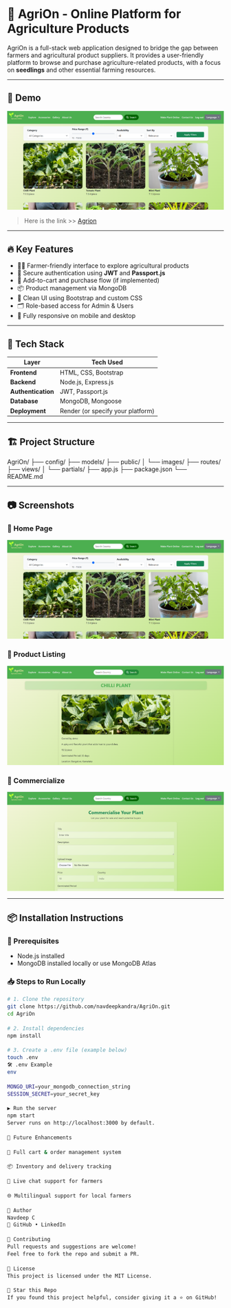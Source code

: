 # 🌾 AgriOn - Online Platform for Agriculture Products

AgriOn is a full-stack web application designed to bridge the gap between farmers and agricultural product suppliers. It provides a user-friendly platform to browse and purchase agriculture-related products, with a focus on **seedlings** and other essential farming resources.

---

## 📸 Demo

![AgriOn Home](public/home.png)
> Here is the link >> [Agrion](https://agrion-agriculture-online.onrender.com/listings)

---

## 🔥 Key Features

- 👩‍🌾 Farmer-friendly interface to explore agricultural products
- 🔐 Secure authentication using **JWT** and **Passport.js**
- 🛒 Add-to-cart and purchase flow (if implemented)
- 📦 Product management via MongoDB
- 🎨 Clean UI using Bootstrap and custom CSS
- 🗂️ Role-based access for Admin & Users
- 📱 Fully responsive on mobile and desktop

---

## 🚀 Tech Stack

| Layer       | Tech Used |
|-------------|-----------|
| **Frontend** | HTML, CSS, Bootstrap |
| **Backend**  | Node.js, Express.js |
| **Authentication** | JWT, Passport.js |
| **Database** | MongoDB, Mongoose |
| **Deployment** | Render (or specify your platform) |

---

## 🏗️ Project Structure

AgriOn/
├── config/
├── models/
├── public/
│ └── images/
├── routes/
├── views/
│ └── partials/
├── app.js
├── package.json
└── README.md

---

## 📷 Screenshots

### 🔹 Home Page
![Home](public/home.png)

### 🔹 Product Listing
![Products](public/listing.png)

### 🔹 Commercialize
![Forml](public/form.png)

---

## 📦 Installation Instructions

### 🔧 Prerequisites

- Node.js installed
- MongoDB installed locally or use MongoDB Atlas

### 📥 Steps to Run Locally

```bash
# 1. Clone the repository
git clone https://github.com/navdeepkandra/AgriOn.git
cd AgriOn

# 2. Install dependencies
npm install

# 3. Create a .env file (example below)
touch .env
🛠️ .env Example
env

MONGO_URI=your_mongodb_connection_string
SESSION_SECRET=your_secret_key

▶️ Run the server
npm start
Server runs on http://localhost:3000 by default.

🧪 Future Enhancements

🛒 Full cart & order management system

📦 Inventory and delivery tracking

💬 Live chat support for farmers

🌐 Multilingual support for local farmers

🙋 Author
Navdeep C
🔗 GitHub • LinkedIn

🤝 Contributing
Pull requests and suggestions are welcome!
Feel free to fork the repo and submit a PR.

📄 License
This project is licensed under the MIT License.

🌟 Star this Repo
If you found this project helpful, consider giving it a ⭐ on GitHub!
